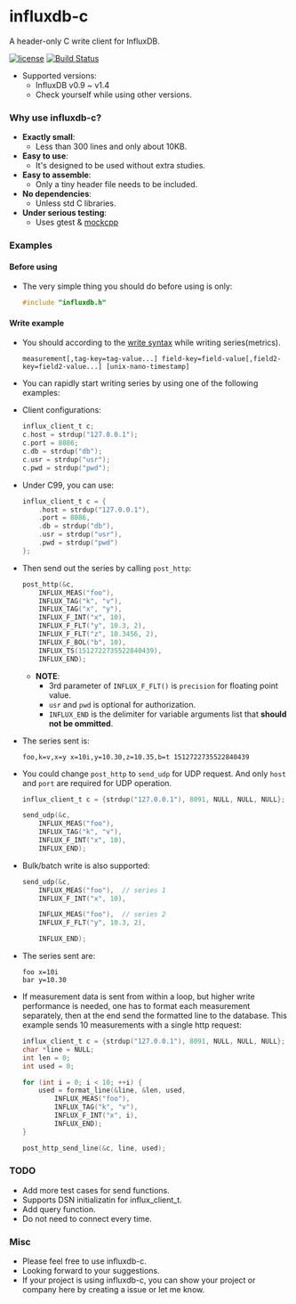 # influxdb-c

A header-only C write client for InfluxDB.

[![license](https://img.shields.io/badge/license-MIT-brightgreen.svg?style=flat)](https://github.com/orca-zhang/influxdb-c/blob/master/LICENSE)
[![Build Status](https://semaphoreci.com/api/v1/orca-zhang-91/influxdb-c/branches/master/shields_badge.svg)](https://semaphoreci.com/orca-zhang-91/influxdb-c)

- Supported versions:
  - InfluxDB v0.9 ~ v1.4
  - Check yourself while using other versions.

### Why use influxdb-c?

- **Exactly small**:
  - Less than 300 lines and only about 10KB.
- **Easy to use**:
  - It's designed to be used without extra studies.
- **Easy to assemble**:
  - Only a tiny header file needs to be included.
- **No dependencies**:
  - Unless std C libraries.
- **Under serious testing**:
  - Uses gtest & [mockcpp](https://github.com/ez8-co/mockcpp)

### Examples

#### Before using

- The very simple thing you should do before using is only:

    ```c
    #include "influxdb.h"
    ```

#### Write example

- You should according to the [write syntax](https://docs.influxdata.com/influxdb/v1.4/write_protocols/line_protocol_reference/) while writing series(metrics).

    ```
    measurement[,tag-key=tag-value...] field-key=field-value[,field2-key=field2-value...] [unix-nano-timestamp]
    ```


- You can rapidly start writing series by using one of the following examples:

- Client configurations:

    ```c
    influx_client_t c;
    c.host = strdup("127.0.0.1");
    c.port = 8086;
    c.db = strdup("db");
    c.usr = strdup("usr");
    c.pwd = strdup("pwd");
    ```

- Under C99, you can use:

    ```c
    influx_client_t c = {
        .host = strdup("127.0.0.1"),
        .port = 8086,
        .db = strdup("db"),
        .usr = strdup("usr"),
        .pwd = strdup("pwd")
    };
    ```

- Then send out the series by calling `post_http`:

    ```c
    post_http(&c,
        INFLUX_MEAS("foo"),
        INFLUX_TAG("k", "v"),
        INFLUX_TAG("x", "y"),
        INFLUX_F_INT("x", 10),
        INFLUX_F_FLT("y", 10.3, 2),
        INFLUX_F_FLT("z", 10.3456, 2),
        INFLUX_F_BOL("b", 10),
        INFLUX_TS(1512722735522840439),
        INFLUX_END);
    ```

  - **NOTE**:
    - 3rd parameter of `INFLUX_F_FLT()` is `precision` for floating point value.
    - `usr` and `pwd` is optional for authorization.
    - `INFLUX_END` is the delimiter for variable arguments list that **should not be ommitted**.

- The series sent is:

    ```
    foo,k=v,x=y x=10i,y=10.30,z=10.35,b=t 1512722735522840439
    ```

- You could change `post_http` to `send_udp` for UDP request. And only `host` and `port` are required for UDP operation.

    ```c
    influx_client_t c = {strdup("127.0.0.1"), 8091, NULL, NULL, NULL};

    send_udp(&c,
        INFLUX_MEAS("foo"),
        INFLUX_TAG("k", "v"),
        INFLUX_F_INT("x", 10),
        INFLUX_END);
    ```

- Bulk/batch write is also supported:

    ```c
    send_udp(&c,
        INFLUX_MEAS("foo"),  // series 1
        INFLUX_F_INT("x", 10),

        INFLUX_MEAS("foo"),  // series 2
        INFLUX_F_FLT("y", 10.3, 2),

        INFLUX_END);
    ```

- The series sent are:

    ```
    foo x=10i
    bar y=10.30
    ```

- If measurement data is sent from within a loop, but higher write performance
  is needed, one has to format each measurement separately, then at the end
  send the formatted line to the database. This example sends 10 measurements
  with a single http request:

  ```c
  influx_client_t c = {strdup("127.0.0.1"), 8091, NULL, NULL, NULL};
  char *line = NULL;
  int len = 0;
  int used = 0;

  for (int i = 0; i < 10; ++i) {
      used = format_line(&line, &len, used,
          INFLUX_MEAS("foo"),
          INFLUX_TAG("k", "v"),
          INFLUX_F_INT("x", i),
          INFLUX_END);
  }

  post_http_send_line(&c, line, used);
  ```

### TODO

- Add more test cases for send functions.
- Supports DSN initializatin for influx_client_t.
- Add query function.
- Do not need to connect every time.

### Misc

- Please feel free to use influxdb-c.
- Looking forward to your suggestions.
- If your project is using influxdb-c, you can show your project or company here by creating a issue or let me know.

